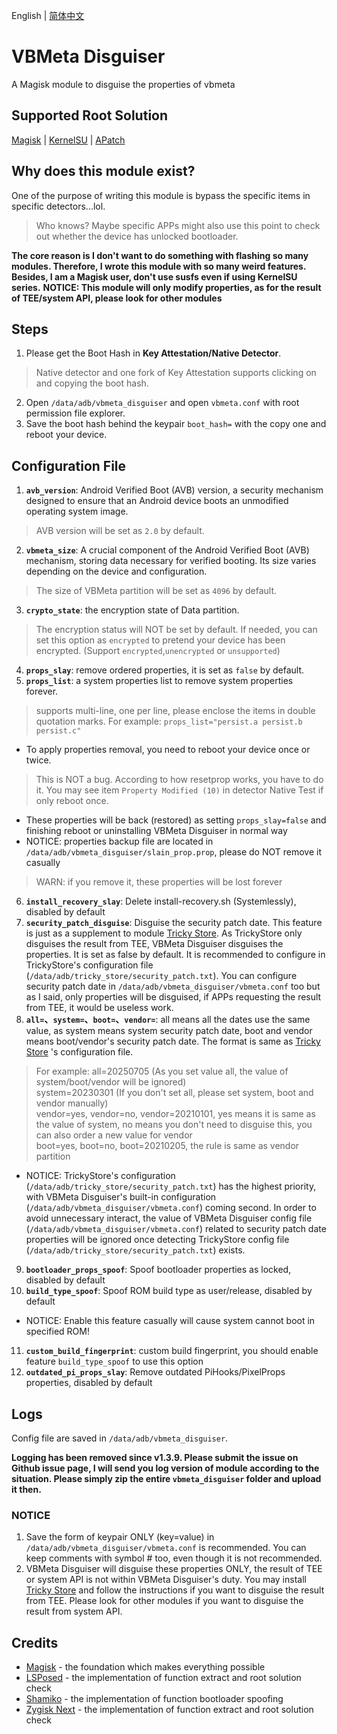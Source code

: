 English | [简体中文](README_ZH-CN.md)

# VBMeta Disguiser
A Magisk module to disguise the properties of vbmeta

## Supported Root Solution
[Magisk](https://github.com/topjohnwu/Magisk) | [KernelSU](https://github.com/tiann/KernelSU) | [APatch](https://github.com/bmax121/APatch)

## Why does this module exist?
One of the purpose of writing this module is bypass the specific items in specific detectors...lol.
> Who knows? Maybe specific APPs might also use this point to check out whether the device has unlocked bootloader.  

**The core reason is I don't want to do something with flashing so many modules. Therefore, I wrote this module with so many weird features.**  
**Besides, I am a Magisk user, don't use susfs even if using KernelSU series.**
**NOTICE: This module will only modify properties, as for the result of TEE/system API, please look for other modules**

## Steps
1. Please get the Boot Hash in **Key Attestation/Native Detector**.
> Native detector and one fork of Key Attestation supports clicking on and copying the boot hash.
2. Open `/data/adb/vbmeta_disguiser` and open `vbmeta.conf` with root permission file explorer.
3. Save the boot hash behind the keypair `boot_hash=` with the copy one and reboot your device.

## Configuration File
1. **`avb_version`**: Android Verified Boot (AVB) version, a security mechanism designed to ensure that an Android device boots an unmodified operating system image.
> AVB version will be set as `2.0` by default.
2. **`vbmeta_size`**: A crucial component of the Android Verified Boot (AVB) mechanism, storing data necessary for verified booting. Its size varies depending on the device and configuration.
> The size of VBMeta partition will be set as `4096` by default.
3. **`crypto_state`**: the encryption state of Data partition.
> The encryption status will NOT be set by default. If needed, you can set this option as `encrypted` to pretend your device has been encrypted. (Support `encrypted`,`unencrypted` or `unsupported`)
4. **`props_slay`**: remove ordered properties, it is set as `false` by default.
5. **`props_list`**: a system properties list to remove system properties forever.
> supports multi-line, one per line, please enclose the items in double quotation marks. For example: `props_list="persist.a persist.b persist.c"`
- To apply properties removal, you need to reboot your device once or twice.
> This is NOT a bug. According to how resetprop works, you have to do it. You may see item `Property Modified (10)` in detector Native Test if only reboot once.
- These properties will be back (restored) as setting `props_slay=false` and finishing reboot or uninstalling VBMeta Disguiser in normal way
- NOTICE: properties backup file are located in `/data/adb/vbmeta_disguiser/slain_prop.prop`, please do NOT remove it casually
> WARN: if you remove it, these properties will be lost forever
6. **`install_recovery_slay`**: Delete install-recovery.sh (Systemlessly), disabled by default
7. **`security_patch_disguise`**: Disguise the security patch date. This feature is just as a supplement to module [Tricky Store](https://github.com/5ec1cff/TrickyStore). As TrickyStore only disguises the result from TEE, VBMeta Disguiser disguises the properties. It is set as false by default. It is recommended to configure in TrickyStore's configuration file (`/data/adb/tricky_store/security_patch.txt`). You can configure security patch date in `/data/adb/vbmeta_disguiser/vbmeta.conf` too but as I said, only properties will be disguised, if APPs requesting the result from TEE, it would be useless work.
8. **`all=`、`system=`、`boot=`、`vendor=`**: all means all the dates use the same value, as system means system security patch date, boot and vendor means boot/vendor's security patch date. The format is same as [Tricky Store](https://github.com/5ec1cff/TrickyStore) 's configuration file.
> For example: all=20250705 (As you set value all, the value of system/boot/vendor will be ignored)  
> system=20230301 (If you don't set all, please set system, boot and vendor manually)  
> vendor=yes, vendor=no, vendor=20210101, yes means it is same as the value of system, no means you don't need to disguise this, you can also order a new value for vendor  
> boot=yes, boot=no, boot=20210205, the rule is same as vendor partition  
- NOTICE: TrickyStore's configuration (`/data/adb/tricky_store/security_patch.txt`) has the highest priority, with VBMeta Disguiser's built-in configuration (`/data/adb/vbmeta_disguiser/vbmeta.conf`) coming second. In order to avoid unnecessary interact, the value of VBMeta Disguiser config file (`/data/adb/vbmeta_disguiser/vbmeta.conf`) related to security patch date properties will be ignored once detecting TrickyStore config file (`/data/adb/tricky_store/security_patch.txt`) exists.
9. **`bootloader_props_spoof`**: Spoof bootloader properties as locked, disabled by default
10. **`build_type_spoof`**: Spoof ROM build type as user/release, disabled by default
- NOTICE: Enable this feature casually will cause system cannot boot in specified ROM!
11. **`custom_build_fingerprint`**: custom build fingerprint, you should enable feature `build_type_spoof` to use this option
12. **`outdated_pi_props_slay`**: Remove outdated PiHooks/PixelProps properties, disabled by default

## Logs
Config file are saved in `/data/adb/vbmeta_disguiser`.   
  
**Logging has been removed since v1.3.9. Please submit the issue on Github issue page, I will send you log version of module according to the situation. Please simply zip the entire `vbmeta_disguiser` folder and upload it then.**

### NOTICE
1. Save the form of keypair ONLY (key=value) in `/data/adb/vbmeta_disguiser/vbmeta.conf` is recommended. You can keep comments with symbol # too, even though it is not recommended.
2. VBMeta Disguiser will disguise these properties ONLY, the result of TEE or system API is not within VBMeta Disguiser's duty. You may install [Tricky Store](https://github.com/5ec1cff/TrickyStore) and follow the instructions if you want to disguise the result from TEE. Please look for other modules if you want to disguise the result from system API.

## Credits
- [Magisk](https://github.com/topjohnwu/Magisk) - the foundation which makes everything possible
- [LSPosed](https://github.com/LSPosed/LSPosed) - the implementation of function extract and root solution check
- [Shamiko](https://github.com/LSPosed/LSPosed.github.io) - the implementation of function bootloader spoofing
- [Zygisk Next](https://github.com/Dr-TSNG/ZygiskNext) - the implementation of function extract and root solution check